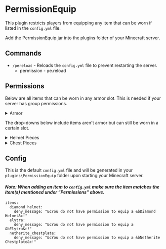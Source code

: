 # PermissionEquip
This plugin restricts players from equipping any item that can be worn if listed in the `config.yml` file.

Add the PermissionEquip.jar into the plugins folder of your Minecraft server.

## Commands
- `/pereload` - Reloads the `config.yml` file to prevent restarting the server.
  - permission - pe.reload

## Permissions
Below are all items that can be worn in any armor slot. This is needed if your server has group permissions.

<details>
<summary>Armor</summary>

- pe.netherite_helmet:
  - description: Allows a player to equip a netherite helmet. 
  - default: op 
- pe.netherite_chestplate:
  - description: Allows a player to equip a netherite chestplate.
  - default: op
- pe.netherite_leggings:
  - description: Allows a player to equip a netherite leggings.
  - default: op
- pe.netherite_boots:
  - description: Allows a player to equip a netherite boots.
  - default: op
- pe.diamond_helmet:
  - description: Allows a player to equip a diamond helmet.
  - default: op
- pe.diamond_chestplate:
  - description: Allows a player to equip a diamond chestplate.
  - default: op
- pe.diamond_leggings:
  - description: Allows a player to equip a diamond leggings.
  - default: op
- pe.diamond_boots:
  - description: Allows a player to equip a diamond boots.
  - default: op
- pe.gold_helmet:
  - description: Allows a player to equip a gold helmet.
  - default: op
- pe.gold_chestplate:
  - description: Allows a player to equip a gold chestplate.
  - default: op
- pe.gold_leggings:
  - description: Allows a player to equip a gold leggings.
  - default: op
- pe.gold_boots:
  - description: Allows a player to equip a gold boots.
  - default: op
- pe.iron_helmet:
  - description: Allows a player to equip a iron helmet.
  - default: op
- pe.iron_chestplate:
  - description: Allows a player to equip a iron chestplate.
  - default: op
- pe.iron_leggings:
  - description: Allows a player to equip a iron leggings.
  - default: op
- pe.iron_boots:
  - description: Allows a player to equip a iron boots.
  - default: op
- pe.chainmail_helmet:
  - description: Allows a player to equip a chainmail helmet.
  - default: op
- pe.chainmail_chestplate:
  - description: Allows a player to equip a chainmail chestplate.
  - default: op
- pe.chainmail_leggings:
  - description: Allows a player to equip a chainmail leggings.
  - default: op
- pe.chainmail_boots:
  - description: Allows a player to equip a chainmail boots.
  - default: op
- pe.leather_helmet:
  - description: Allows a player to equip a leather helmet.
  - default: op
- pe.leather_chestplate:
  - description: Allows a player to equip a leather chestplate.
  - default: op
- pe.leather_leggings:
  - description: Allows a player to equip a leather leggings.
  - default: op
- pe.leather_boots:
  - description: Allows a player to equip a leather boots.
  - default: op
</details>

The drop-downs below include items aren't armor but can still be worn in a certain slot.
<details>
<summary>Helmet Pieces</summary>

- pe.turtle_helmet:
  - description: Allows a player to equip a turtle shell.
  - default: op
- pe.carved_pumpkin:
  - description: Allows a player to equip a carved pumpkin.
  - default: op
- pe.player_head:
  - description: Allows a player to equip a player head.
  - default: op
- pe.zombie_head:
  - description: Allows a player to equip a zombie head.
  - default: op
- pe.skeleton_skull:
  - description: Allows a player to equip a skeleton skull.
  - default: op
- pe.wither_skeleton_skull:
  - description: Allows a player to equip a wither skeleton skull.
  - default: op
- pe.creeper_head:
  - description: Allows a player to equip a creeper head.
  - default: op
- pe.dragon_head:
  - description: Allows a player to equip a dragon head.
  - default: op
</details>

<details>
<summary>Chest Pieces</summary>

- pe.elytra:
  - description: Allows a player to equip an elytra.
  - default: op
</details>

## Config
This is the default `config.yml` file and will be generated in your `plugins\PermissionEquip` folder upon starting your Minecraft server.

#### *Note: When adding an item to `config.yml` make sure the item matches the item(s) mentioned under "Permissions" above.*

```
items:
  diamond_helmet:
    deny_message: "&cYou do not have permission to equip a &bDiamond Helmet&c!"
  elytra:
    deny_message: "&cYou do not have permission to equip a &bElytra&c!"
  netherite_chestplate:
    deny_message: "&cYou do not have permission to equip a &bNetherite Chestplate&c!"
